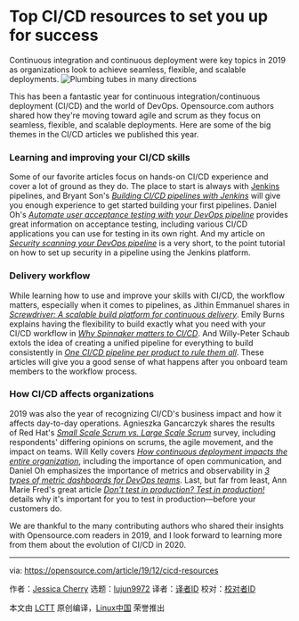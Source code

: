 [#]: collector: (lujun9972)
[#]: translator: (Morisun029)
[#]: reviewer: ( )
[#]: publisher: ( )
[#]: url: ( )
[#]: subject: (Top CI/CD resources to set you up for success)
[#]: via: (https://opensource.com/article/19/12/cicd-resources)
[#]: author: (Jessica Cherry https://opensource.com/users/jrepka)

Top CI/CD resources to set you up for success
======
Continuous integration and continuous deployment were key topics in 2019
as organizations look to achieve seamless, flexible, and scalable
deployments.
![Plumbing tubes in many directions][1]

This has been a fantastic year for continuous integration/continuous deployment (CI/CD) and the world of DevOps. Opensource.com authors shared how they're moving toward agile and scrum as they focus on seamless, flexible, and scalable deployments. Here are some of the big themes in the CI/CD articles we published this year.

### Learning and improving your CI/CD skills

Some of our favorite articles focus on hands-on CI/CD experience and cover a lot of ground as they do. The place to start is always with [Jenkins][2] pipelines, and Bryant Son's [_Building CI/CD pipelines with Jenkins_][3] will give you enough experience to get started building your first pipelines. Daniel Oh's [_Automate user acceptance testing with your DevOps pipeline_][4] provides great information on acceptance testing, including various CI/CD applications you can use for testing in its own right. And my article on [_Security scanning your DevOps pipeline_][5] is a very short, to the point tutorial on how to set up security in a pipeline using the Jenkins platform.

### Delivery workflow

While learning how to use and improve your skills with CI/CD, the workflow matters, especially when it comes to pipelines, as Jithin Emmanuel shares in [_Screwdriver: A scalable build platform for continuous delivery_][6]. Emily Burns explains having the flexibility to build exactly what you need with your CI/CD workflow in [_Why Spinnaker matters to CI/CD_][7]. And Willy-Peter Schaub extols the idea of creating a unified pipeline for everything to build consistently in [_One CI/CD pipeline per product to rule them all_][8]. These articles will give you a good sense of what happens after you onboard team members to the workflow process.

### How CI/CD affects organizations

2019 was also the year of recognizing CI/CD's business impact and how it affects day-to-day operations. Agnieszka Gancarczyk shares the results of Red Hat's [_Small Scale Scrum vs. Large Scale Scrum_][9] survey, including respondents' differing opinions on scrums, the agile movement, and the impact on teams. Will Kelly covers [_How continuous deployment impacts the entire organization_][10], including the importance of open communication, and Daniel Oh emphasizes the importance of metrics and observability in [_3 types of metric dashboards for DevOps teams_][11]. Last, but far from least, Ann Marie Fred's great article [_Don't test in production? Test in production!_][12] details why it's important for you to test in production—before your customers do.

We are thankful to the many contributing authors who shared their insights with Opensource.com readers in 2019, and I look forward to learning more from them about the evolution of CI/CD in 2020.

--------------------------------------------------------------------------------

via: https://opensource.com/article/19/12/cicd-resources

作者：[Jessica Cherry][a]
选题：[lujun9972][b]
译者：[译者ID](https://github.com/译者ID)
校对：[校对者ID](https://github.com/校对者ID)

本文由 [LCTT](https://github.com/LCTT/TranslateProject) 原创编译，[Linux中国](https://linux.cn/) 荣誉推出

[a]: https://opensource.com/users/jrepka
[b]: https://github.com/lujun9972
[1]: https://opensource.com/sites/default/files/styles/image-full-size/public/lead-images/plumbing_pipes_tutorial_how_behind_scenes.png?itok=F2Z8OJV1 (Plumbing tubes in many directions)
[2]: https://jenkins.io/
[3]: https://opensource.com/article/19/9/intro-building-cicd-pipelines-jenkins
[4]: https://opensource.com/article/19/4/devops-pipeline-acceptance-testing
[5]: https://opensource.com/article/19/7/security-scanning-your-devops-pipeline
[6]: https://opensource.com/article/19/3/screwdriver-cicd
[7]: https://opensource.com/article/19/8/why-spinnaker-matters-cicd
[8]: https://opensource.com/article/19/7/cicd-pipeline-rule-them-all
[9]: https://opensource.com/article/19/3/small-scale-scrum-vs-large-scale-scrum
[10]: https://opensource.com/article/19/7/organizational-impact-continuous-deployment
[11]: https://opensource.com/article/19/7/dashboards-devops-teams
[12]: https://opensource.com/article/19/5/dont-test-production
